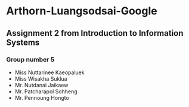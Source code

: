 # Arthorn-Luangsodsai-Google
Assignment 2 from Introduction to Information Systems
---
### Group number 5

* Miss Nuttarinee Kaeopaluek<br>
* Miss Wisakha Suklua<br>
* Mr. Nutdanai Jaikaew<br>
* Mr. Patcharapol Sohheng<br>
* Mr. Pennoung Hongto